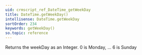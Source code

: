 ```yaml
---
uid: crmscript_ref_DateTime_getWeekDay
title: DateTime.getWeekDay()
intellisense: DateTime.getWeekDay
sortOrder: 234
keywords: getWeekDay()
so.topic: reference
---
```


Returns the weekDay as an Integer. 0 is Monday, ... 6 is Sunday


